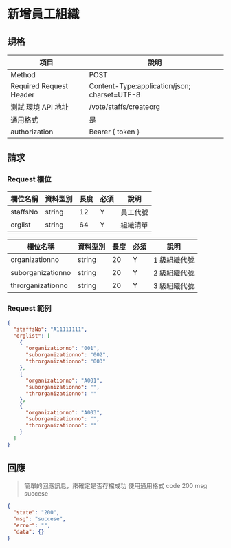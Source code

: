 # 新增員工組織

## 規格

| 項目                    | 說明                                         |
| ----------------------- | -------------------------------------------- |
| Method                  | POST                                         |
| Required Request Header | Content-Type:application/json; charset=UTF-8 |
| 測試 環境 API 地址      | /vote/staffs/createorg                       |
| 通用格式                | 是                                           |
| authorization           | Bearer { token }                             |

## 請求

### Request 欄位

| 欄位名稱 | 資料型別 | 長度 | 必須 | 說明     |
| -------- | -------- | ---- | ---- | -------- |
| staffsNo | string   | 12   | Y    | 員工代號 |
| orglist  | string   | 64   | Y    | 組織清單 |

| 欄位名稱          | 資料型別 | 長度 | 必須 | 說明         |
| ----------------- | -------- | ---- | ---- | ------------ |
|   organizationno    | string   | 20   | Y    | 1 級組織代號 |
| suborganizationno | string   | 20   | Y    | 2 級組織代號 |
| throrganizationno | string   | 20   | Y    | 3 級組織代號 |

### Request 範例

```json
{
  "staffsNo": "A11111111",
  "orglist": [
    {
      "organizationno": "001",
      "suborganizationno": "002",
      "throrganizationno": "003"
    },
    {
      "organizationno": "A001",
      "suborganizationno": "",
      "throrganizationno": ""
    },
    {
      "organizationno": "A003",
      "suborganizationno": "",
      "throrganizationno": ""
    }
  ]
}
```

## 回應

> 簡單的回應訊息，來確定是否存檔成功
> 使用通用格式 code 200 msg succese

```json
{
  "state": "200",
  "msg": "succese",
  "error": "",
  "data": {}
}
```
